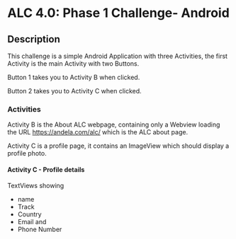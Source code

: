 # ALC 4.0: Phase 1 Challenge- Android

## Description

This challenge is a simple Android Application with three Activities,
the first Activity is the main Activity with two Buttons.

Button 1 takes you to Activity B when clicked.

Button 2 takes you to Activity C when clicked.

### Activities

Activity B is the About ALC webpage,
containing only a Webview loading the URL <https://andela.com/alc/>
which is the ALC about page.

Activity C is a profile page,
it contains an ImageView which should display a profile photo.

#### Activity C - Profile details

TextViews showing

- name
- Track
- Country
- Email and
- Phone Number
